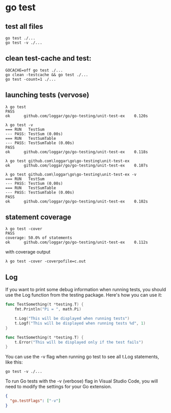 # go test

## test all files

```
go test ./...
go test -v ./...
```

## clean test-cache and test:

```
GOCACHE=off go test ./...
go clean -testcache && go test ./...
go test -count=1 ./...
```

## launching tests (vervose)

```
λ go test
PASS
ok      github.com/loggar/go/go-testing/unit-test-ex    0.120s

λ go test -v
=== RUN   TestSum
--- PASS: TestSum (0.00s)
=== RUN   TestSumTable
--- PASS: TestSumTable (0.00s)
PASS
ok      github.com/loggar/go/go-testing/unit-test-ex    0.118s

λ go test github.com\loggar\go\go-testing\unit-test-ex
ok      github.com/loggar/go/go-testing/unit-test-ex    0.107s

λ go test github.com\loggar\go\go-testing\unit-test-ex -v
=== RUN   TestSum
--- PASS: TestSum (0.00s)
=== RUN   TestSumTable
--- PASS: TestSumTable (0.00s)
PASS
ok      github.com/loggar/go/go-testing/unit-test-ex    0.102s
```

## statement coverage

```
λ go test -cover
PASS
coverage: 50.0% of statements
ok      github.com/loggar/go/go-testing/unit-test-ex    0.112s
```

with coverage output

```
λ go test -cover -coverpofile=c.out
```

## Log

If you want to print some debug information when running tests, you should use the Log function from the testing package. Here's how you can use it:

```go
func TestSomething(t *testing.T) {
    fmt.Println("Pi = ", math.Pi)

    t.Log("This will be displayed when running tests")
    t.Logf("This will be displayed when running tests %d", 1)
}

func TestSomething(t *testing.T) {
    t.Error("This will be displayed only if the test fails")
}
```

You can use the -v flag when running go test to see all t.Log statements, like this:

```
go test -v ./...
```

To run Go tests with the -v (verbose) flag in Visual Studio Code, you will need to modify the settings for your Go extension.

```json
{
  "go.testFlags": ["-v"]
}
```
